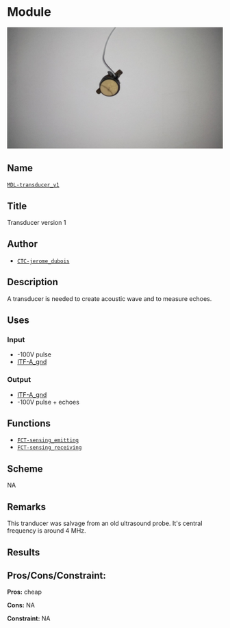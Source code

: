# Module
![](viewme.png)

## Name
[`MDL-transducer_v1`]()

## Title
Transducer version 1

## Author
* [`CTC-jerome_dubois`]()

## Description
A transducer is needed to create acoustic wave and to measure echoes.

## Uses
### Input
* -100V pulse
* [ITF-A_gnd]()

### Output
* [ITF-A_gnd]()
* -100V pulse + echoes

## Functions
* [`FCT-sensing_emitting`]()
* [`FCT-sensing_receiving`]()

## Scheme
NA

## Remarks
This tranducer was salvage from an old ultrasound probe. It's central frequency is around 4 MHz.

## Results

## Pros/Cons/Constraint:

**Pros:** cheap

**Cons:** NA

**Constraint:** NA
